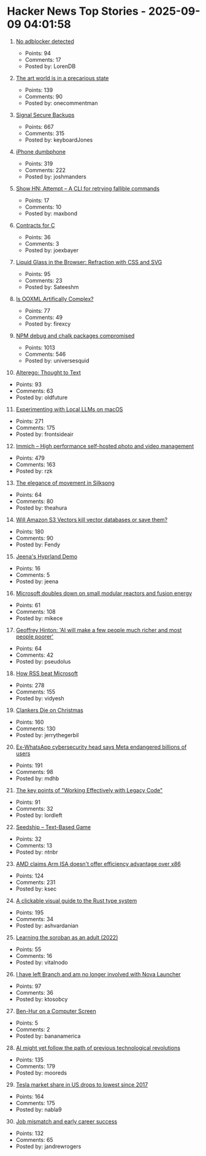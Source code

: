 # Hacker News Top Stories - 2025-09-09 04:01:58

1. [No adblocker detected](https://maurycyz.com/misc/ads/)
   - Points: 94
   - Comments: 17
   - Posted by: LorenDB

2. [The art world is in a precarious state](https://news.artnet.com/market/intelligence-report-storm-2025-2684512)
   - Points: 139
   - Comments: 90
   - Posted by: onecommentman

3. [Signal Secure Backups](https://signal.org/blog/introducing-secure-backups/)
   - Points: 667
   - Comments: 315
   - Posted by: keyboardJones

4. [iPhone dumbphone](https://stopa.io/post/297)
   - Points: 319
   - Comments: 222
   - Posted by: joshmanders

5. [Show HN: Attempt – A CLI for retrying fallible commands](https://github.com/MaxBondABE/attempt)
   - Points: 17
   - Comments: 10
   - Posted by: maxbond

6. [Contracts for C](https://gustedt.wordpress.com/2025/03/10/contracts-for-c/)
   - Points: 36
   - Comments: 3
   - Posted by: joexbayer

7. [Liquid Glass in the Browser: Refraction with CSS and SVG](https://kube.io/blog/liquid-glass-css-svg/)
   - Points: 95
   - Comments: 23
   - Posted by: Sateeshm

8. [Is OOXML Artifically Complex?](https://hsu.cy/2025/09/is-ooxml-artificially-complex/)
   - Points: 77
   - Comments: 49
   - Posted by: firexcy

9. [NPM debug and chalk packages compromised](https://www.aikido.dev/blog/npm-debug-and-chalk-packages-compromised)
   - Points: 1013
   - Comments: 546
   - Posted by: universesquid

10. [Alterego: Thought to Text](https://www.alterego.io/)
   - Points: 93
   - Comments: 63
   - Posted by: oldfuture

11. [Experimenting with Local LLMs on macOS](https://blog.6nok.org/experimenting-with-local-llms-on-macos/)
   - Points: 271
   - Comments: 175
   - Posted by: frontsideair

12. [Immich – High performance self-hosted photo and video management](https://github.com/immich-app/immich)
   - Points: 479
   - Comments: 163
   - Posted by: rzk

13. [The elegance of movement in Silksong](https://theahura.substack.com/p/the-elegance-of-movement-in-silksong)
   - Points: 64
   - Comments: 80
   - Posted by: theahura

14. [Will Amazon S3 Vectors kill vector databases or save them?](https://zilliz.com/blog/will-amazon-s3-vectors-kill-vector-databases-or-save-them)
   - Points: 180
   - Comments: 90
   - Posted by: Fendy

15. [Jeena's Hyprland Demo](https://tube.jeena.net/w/2EpbXJnMrDokc3362oXSTQ)
   - Points: 16
   - Comments: 5
   - Posted by: jeena

16. [Microsoft doubles down on small modular reactors and fusion energy](https://www.techradar.com/pro/microsoft-joins-world-nuclear-association-as-it-doubles-down-on-small-modular-reactors-and-fusion-energy)
   - Points: 61
   - Comments: 108
   - Posted by: mikece

17. [Geoffrey Hinton: 'AI will make a few people much richer and most people poorer'](https://www.ft.com/content/31feb335-4945-475e-baaa-3b880d9cf8ce)
   - Points: 64
   - Comments: 42
   - Posted by: pseudolus

18. [How RSS beat Microsoft](https://buttondown.com/blog/rss-vs-ice)
   - Points: 278
   - Comments: 155
   - Posted by: vidyesh

19. [Clankers Die on Christmas](https://remyhax.xyz/posts/clankers-die-on-christmas/)
   - Points: 160
   - Comments: 130
   - Posted by: jerrythegerbil

20. [Ex-WhatsApp cybersecurity head says Meta endangered billions of users](https://www.theguardian.com/technology/2025/sep/08/meta-user-data-lawsuit-whatsapp)
   - Points: 191
   - Comments: 98
   - Posted by: mdhb

21. [The key points of "Working Effectively with Legacy Code"](https://understandlegacycode.com/blog/key-points-of-working-effectively-with-legacy-code/)
   - Points: 91
   - Comments: 32
   - Posted by: lordleft

22. [Seedship – Text-Based Game](https://philome.la/johnayliff/seedship/play/index.html)
   - Points: 32
   - Comments: 13
   - Posted by: ntnbr

23. [AMD claims Arm ISA doesn't offer efficiency advantage over x86](https://www.techpowerup.com/340779/amd-claims-arm-isa-doesnt-offer-efficiency-advantage-over-x86)
   - Points: 124
   - Comments: 231
   - Posted by: ksec

24. [A clickable visual guide to the Rust type system](https://rustcurious.com/elements/)
   - Points: 195
   - Comments: 34
   - Posted by: ashvardanian

25. [Learning the soroban as an adult (2022)](https://github.com/whacked/cow/blob/main/learning%20the%20soroban%20as%20an%20adult.md)
   - Points: 55
   - Comments: 16
   - Posted by: vitalnodo

26. [I have left Branch and am no longer involved with Nova Launcher](https://teslacoilapps.com/nova/solong.html)
   - Points: 97
   - Comments: 36
   - Posted by: ktosobcy

27. [Ben-Hur on a Computer Screen](https://daviramos.com/ben-hur-on-a-computer-screen/)
   - Points: 5
   - Comments: 2
   - Posted by: bananamerica

28. [AI might yet follow the path of previous technological revolutions](https://www.economist.com/finance-and-economics/2025/09/04/what-if-artificial-intelligence-is-just-a-normal-technology)
   - Points: 135
   - Comments: 179
   - Posted by: mooreds

29. [Tesla market share in US drops to lowest since 2017](https://www.reuters.com/business/autos-transportation/tesla-market-share-us-drops-lowest-since-2017-competition-heats-up-2025-09-08/)
   - Points: 164
   - Comments: 175
   - Posted by: nabla9

30. [Job mismatch and early career success](https://www.nber.org/papers/w34215)
   - Points: 132
   - Comments: 65
   - Posted by: jandrewrogers

